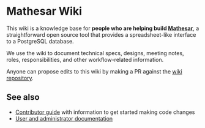 # Mathesar Wiki

This wiki is a knowledge base for **people who are helping build [Mathesar](https://mathesar.org)**, a straightforward open source tool that provides a spreadsheet-like interface to a PostgreSQL database.

We use the wiki to document technical specs, designs, meeting notes, roles, responsibilities, and other workflow-related information.

Anyone can propose edits to this wiki by making a PR against the [wiki repository](https://github.com/centerofci/mathesar-wiki/).

## See also

- [Contributor guide](https://github.com/centerofci/mathesar/blob/develop/CONTRIBUTING.md) with information to get started making code changes
- [User and administrator documentation](https://docs.mathesar.org/)
